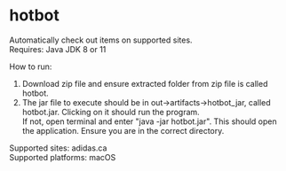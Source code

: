 # hotbot
Automatically check out items on supported sites. <br>
Requires: Java JDK 8 or 11 <br>

How to run:<br>
1. Download zip file and ensure extracted folder from zip file is called hotbot. 
2. The jar file to execute should be in out->artifacts->hotbot_jar, called hotbot.jar. Clicking on it should run the program. <br>
If not, open terminal and enter "java -jar hotbot.jar". This should open the application. Ensure you are in the correct directory.

Supported sites: adidas.ca <br>
Supported platforms: macOS
